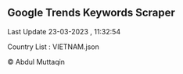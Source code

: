 

## Google Trends Keywords Scraper 
 
Last Update 23-03-2023 , 11:32:54

Country List :
VIETNAM.json



© Abdul Muttaqin 
